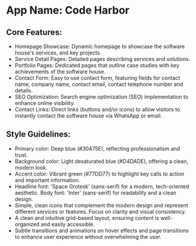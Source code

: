 # **App Name**: Code Harbor

## Core Features:

- Homepage Showcase: Dynamic homepage to showcase the software house's services, and key projects.
- Service Detail Pages: Detailed pages describing services and solutions.
- Portfolio Pages: Dedicated pages that outline case studies with key achievements of the software house.
- Contact Form: Easy to use contact form, featuring fields for contact name, company name, contact email, contact telephone number and details.
- SEO Optimization: Search engine optimization (SEO) implementation to enhance online visibility.
- Contact Links: Direct links (buttons and/or icons) to allow visitors to instantly contact the software house via WhatsApp or email.

## Style Guidelines:

- Primary color: Deep blue (#30475E), reflecting professionalism and trust.
- Background color: Light desaturated blue (#D4DADE), offering a clean, modern look.
- Accent color: Vibrant green (#77DD77) to highlight key calls to action and important information.
- Headline font: 'Space Grotesk' (sans-serif) for a modern, tech-oriented aesthetic. Body font: 'Inter' (sans-serif) for readability and a clean design.
- Simple, clean icons that complement the modern design and represent different services or features. Focus on clarity and visual consistency.
- A clean and intuitive grid-based layout, ensuring content is well-organized and easily accessible.
- Subtle transitions and animations on hover effects and page transitions to enhance user experience without overwhelming the user.